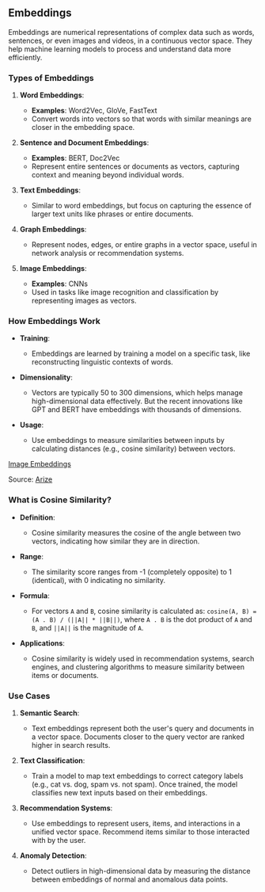 ## Embeddings

Embeddings are numerical representations of complex data such as words, sentences, or even images and videos, in a continuous vector space. They help machine learning models to process and understand data more efficiently.

### Types of Embeddings

1. **Word Embeddings**:
   - **Examples**: Word2Vec, GloVe, FastText
   - Convert words into vectors so that words with similar meanings are closer in the embedding space.

2. **Sentence and Document Embeddings**:
   - **Examples**: BERT, Doc2Vec
   - Represent entire sentences or documents as vectors, capturing context and meaning beyond individual words.

3. **Text Embeddings**:
   - Similar to word embeddings, but focus on capturing the essence of larger text units like phrases or entire documents.

4. **Graph Embeddings**:
   - Represent nodes, edges, or entire graphs in a vector space, useful in network analysis or recommendation systems.

5. **Image Embeddings**:
   - **Examples**: CNNs
   - Used in tasks like image recognition and classification by representing images as vectors.

### How Embeddings Work

- **Training**:
  - Embeddings are learned by training a model on a specific task, like reconstructing linguistic contexts of words.

- **Dimensionality**:
  - Vectors are typically 50 to 300 dimensions, which helps manage high-dimensional data effectively. But the recent innovations like GPT and BERT have embeddings with thousands of dimensions.

- **Usage**:
  - Use embeddings to measure similarities between inputs by calculating distances (e.g., cosine similarity) between vectors.

[Image Embeddings](https://arize.com/wp-content/uploads/2022/06/blog-king-queen-embeddings.jpg)

Source: [Arize](https://arize.com/)

### What is Cosine Similarity?

- **Definition**:
  - Cosine similarity measures the cosine of the angle between two vectors, indicating how similar they are in direction.

- **Range**:
    - The similarity score ranges from -1 (completely opposite) to 1 (identical), with 0 indicating no similarity.

- **Formula**:
    - For vectors `A` and `B`, cosine similarity is calculated as: `cosine(A, B) = (A . B) / (||A|| * ||B||)`, where `A . B` is the dot product of `A` and `B`, and `||A||` is the magnitude of `A`.

- **Applications**:
    - Cosine similarity is widely used in recommendation systems, search engines, and clustering algorithms to measure similarity between items or documents.

### Use Cases

1. **Semantic Search**:
   - Text embeddings represent both the user's query and documents in a vector space. Documents closer to the query vector are ranked higher in search results.

2. **Text Classification**:
   - Train a model to map text embeddings to correct category labels (e.g., cat vs. dog, spam vs. not spam). Once trained, the model classifies new text inputs based on their embeddings.

3. **Recommendation Systems**:
    - Use embeddings to represent users, items, and interactions in a unified vector space. Recommend items similar to those interacted with by the user.

4. **Anomaly Detection**:
    - Detect outliers in high-dimensional data by measuring the distance between embeddings of normal and anomalous data points.


